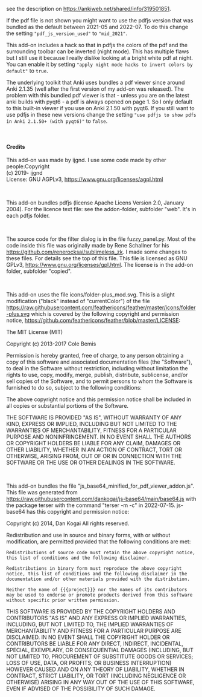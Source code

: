 see the description on https://ankiweb.net/shared/info/319501851.

If the pdf file is not shown you might want to use the pdfjs version that was bundled 
as the default between 2021-05 and 2022-07. To do this change the setting 
`"pdf_js_version_used"` to `"mid_2021"`.

This add-on includes a hack so that in pdfjs the colors of the pdf and the 
surrounding toolbar can be inverted (night mode). This has multiple flaws
but I still use it because I really dislike looking at a bright white pdf
at night. You can enable it by setting 
`"apply night mode hacks to invert colors by default"` to `true`.

The underlying toolkit that Anki uses bundles a pdf viewer since around
Anki 2.1.35 (well after the first version of my add-on was released). The 
problem with this bundled pdf viewer is that - unless you are on the 
latest anki builds with pyqt6 - a pdf is always opened on page 1. So 
I only default to this built-in viewer if you use on Anki 2.1.50 with pyqt6. 
If you still want to use pdfjs in these new versions change the setting 
`"use pdfjs to show pdfs in Anki 2.1.50+ (with pyqt6)"` to `false`.

&nbsp;
&nbsp;
&nbsp;
&nbsp;
&nbsp;
&nbsp;

#### Credits
This add-on was made by ijgnd. I use some code made by other people:Copyright<br>
(c) 2019- ijgnd<br>
License: GNU AGPLv3, https://www.gnu.org/licenses/agpl.html

&nbsp;

This add-on bundles pdfjs (license Apache Licens Version 2.0, January 2004).
For the licence text file: see the addon-folder, subfolder "web". It's in each
pdfjs folder.

&nbsp;

The source code for the filter dialog is in the file fuzzy_panel.py. Most of
the code inside this file was originally made by Rene Schallner for his 
https://github.com/renerocksai/sublimeless_zk. I made some changes to these files. 
For details see the top of this file. This file is licensed as GNU GPLv3, 
https://www.gnu.org/licenses/gpl.html. The license is in the add-on folder, subfolder
"copied".

&nbsp;
&nbsp;

This add-on uses the file icons/folder-plus_mod.svg. This is a slight modification 
("black" instead of "currentColor") of the file 
https://raw.githubusercontent.com/feathericons/feather/master/icons/folder-plus.svg 
which is covered by the following copyright and permission notice,
https://github.com/feathericons/feather/blob/master/LICENSE:

The MIT License (MIT)

Copyright (c) 2013-2017 Cole Bemis

Permission is hereby granted, free of charge, to any person obtaining a copy
of this software and associated documentation files (the "Software"), to deal
in the Software without restriction, including without limitation the rights
to use, copy, modify, merge, publish, distribute, sublicense, and/or sell
copies of the Software, and to permit persons to whom the Software is
furnished to do so, subject to the following conditions:

The above copyright notice and this permission notice shall be included in all
copies or substantial portions of the Software.

THE SOFTWARE IS PROVIDED "AS IS", WITHOUT WARRANTY OF ANY KIND, EXPRESS OR
IMPLIED, INCLUDING BUT NOT LIMITED TO THE WARRANTIES OF MERCHANTABILITY,
FITNESS FOR A PARTICULAR PURPOSE AND NONINFRINGEMENT. IN NO EVENT SHALL THE
AUTHORS OR COPYRIGHT HOLDERS BE LIABLE FOR ANY CLAIM, DAMAGES OR OTHER
LIABILITY, WHETHER IN AN ACTION OF CONTRACT, TORT OR OTHERWISE, ARISING FROM,
OUT OF OR IN CONNECTION WITH THE SOFTWARE OR THE USE OR OTHER DEALINGS IN THE
SOFTWARE.

&nbsp;
&nbsp;

This add-on bundles the file "js_base64_minified_for_pdf_viewer_addon.js". This file was generated
from https://raw.githubusercontent.com/dankogai/js-base64/main/base64.js with the package terser
with the command "terser -m -c" in 2022-07-15. js-base64 has this copyright and permission notice:

Copyright (c) 2014, Dan Kogai All rights reserved.

Redistribution and use in source and binary forms, with or without modification, are permitted provided that the following conditions are met:

    Redistributions of source code must retain the above copyright notice, this list of conditions and the following disclaimer.

    Redistributions in binary form must reproduce the above copyright notice, this list of conditions and the following disclaimer in the documentation and/or other materials provided with the distribution.

    Neither the name of {{{project}}} nor the names of its contributors may be used to endorse or promote products derived from this software without specific prior written permission.

THIS SOFTWARE IS PROVIDED BY THE COPYRIGHT HOLDERS AND CONTRIBUTORS "AS IS" AND ANY EXPRESS OR IMPLIED WARRANTIES, INCLUDING, BUT NOT LIMITED TO, THE IMPLIED WARRANTIES OF MERCHANTABILITY AND FITNESS FOR A PARTICULAR PURPOSE ARE DISCLAIMED. IN NO EVENT SHALL THE COPYRIGHT HOLDER OR CONTRIBUTORS BE LIABLE FOR ANY DIRECT, INDIRECT, INCIDENTAL, SPECIAL, EXEMPLARY, OR CONSEQUENTIAL DAMAGES (INCLUDING, BUT NOT LIMITED TO, PROCUREMENT OF SUBSTITUTE GOODS OR SERVICES; LOSS OF USE, DATA, OR PROFITS; OR BUSINESS INTERRUPTION) HOWEVER CAUSED AND ON ANY THEORY OF LIABILITY, WHETHER IN CONTRACT, STRICT LIABILITY, OR TORT (INCLUDING NEGLIGENCE OR OTHERWISE) ARISING IN ANY WAY OUT OF THE USE OF THIS SOFTWARE, EVEN IF ADVISED OF THE POSSIBILITY OF SUCH DAMAGE.
